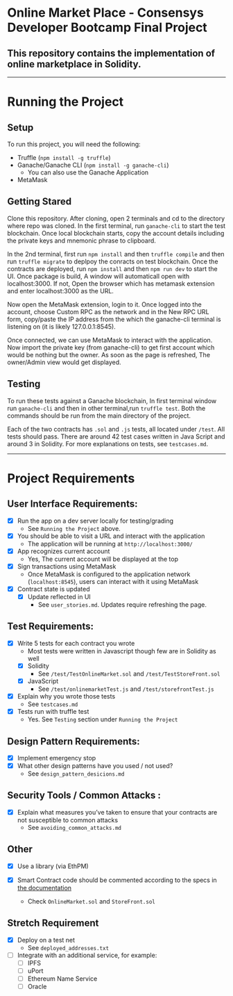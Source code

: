 # Online Market Place - Consensys Developer Bootcamp Final Project 
## This repository contains the implementation of online marketplace in Solidity. 

*** 

# Running the Project 

## Setup 

To run this project, you will need the following:
- Truffle (`npm install -g truffle`)
- Ganache/Ganache CLI (`npm install -g ganache-cli`)
	- You can also use the Ganache Application
- MetaMask 

## Getting Stared 

Clone this repository. After cloning, open 2 terminals and cd to the directory where repo was cloned. In the first terminal, run `ganache-cli` to start the test blockchain. Once local blockchain starts, copy the account details including the private keys and mnemonic phrase to clipboard.

In the 2nd terminal, first run `npm install` and then `truffle compile` and then run `truffle migrate` to deplpoy the conracts on test blockchain. Once the contracts are deployed, run `npm install` and then `npm run dev` to start the UI. Once package is build, A window will automaticall open with localhost:3000. If not, Open the browser which has metamask extension and enter localhost:3000 as the URL.

Now open the MetaMask extension, login to it. Once logged into the account, choose Custom RPC as the network and in the New RPC URL form, copy/paste the IP address from the which the ganache-cli terminal is listening on (it is likely 127.0.0.1:8545).

Once connected, we can use MetaMask to interact with the application. Now import the private key (from ganache-cli) to get first account which would be nothing but the owner. As soon as the page is refreshed, The owner/Admin view would get displayed.

## Testing 
To run these tests against a Ganache blockchain, In first terminal window run `ganache-cli` and then in other terminal,run `truffle test`. Both the commands should be run from the main directory of the project.

Each of the two contracts has `.sol` and `.js` tests, all located under `/test`. All tests should pass. There are around 42 test cases written in Java Script and around 3 in Solidity. For more explanations on tests, see `testcases.md`. 

*** 

# Project Requirements

## User Interface Requirements:
- [x] Run the app on a dev server locally for testing/grading
	- See `Running the Project` above. 
- [x] You should be able to visit a URL and interact with the application
	- The application will be running at `http://localhost:3000/`
- [x] App recognizes current account
    - Yes, The current account will be displayed at the top
- [x] Sign transactions using MetaMask
	- Once MetaMask is configured to the application network (`localhost:8545`), users can interact with it using MetaMask
- [x] Contract state is updated
	- [x] Update reflected in UI
		- See `user_stories.md`. Updates require refreshing the page.  
 
## Test Requirements:
- [x] Write 5 tests for each contract you wrote
	- Most tests were written in Javascript though few are in Solidity as well
	- [x] Solidity 
		- See `/test/TestOnlineMarket.sol` and `/test/TestStoreFront.sol`
	- [x] JavaScript
		- See `/test/onlinemarketTest.js` and `/test/storefrontTest.js`
- [x] Explain why you wrote those tests
	- See `testcases.md`
- [x] Tests run with truffle test
	- Yes. See `Testing` section under `Running the Project`
 
## Design Pattern Requirements:
- [x] Implement emergency stop
- [x] What other design patterns have you used / not used?
	- See `design_pattern_desicions.md`
    
## Security Tools / Common Attacks :
- [x] Explain what measures you’ve taken to ensure that your contracts are not susceptible to common attacks
	- See `avoiding_common_attacks.md`

## Other
- [x] Use a library (via EthPM)
	
- [x] Smart Contract code should be commented according to the specs in [the documentation](https://solidity.readthedocs.io/en/v0.5.10/layout-of-source-files.html#comments)
	- Check `OnlineMarket.sol` and `StoreFront.sol` 

## Stretch Requirement
- [x] Deploy on a test net 
	- See `deployed_addresses.txt`
- [ ] Integrate with an additional service, for example:
	- [ ] IPFS
	- [ ] uPort
	- [ ] Ethereum Name Service
	- [ ] Oracle
